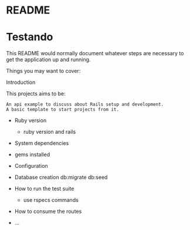 # README

# Testando
This README would normally document whatever steps are necessary to get the
application up and running.

Things you may want to cover:

Introduction

This projects aims to be:

    An api example to discuss about Rails setup and development.
    A basic template to start projects from it.


* Ruby version
  - ruby version and rails

* System dependencies
 - gems installed

* Configuration


* Database creation
  db:migrate
  db:seed

* How to run the test suite
  - use rspecs commands

* How to consume the routes

* ...
